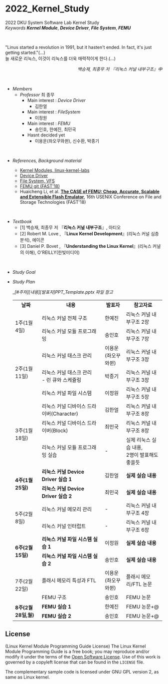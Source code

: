 # 2022_Kernel_Study
2022 DKU System Software Lab Kernel Study <br>
*Keywords* __*Kernel Module*__, __*Device Driver*__, __*File System*__, __*FEMU*__

<br>

 
"Linus started a revolution in 1991, but it hasten't ended. In fact, it's just getting started."(...) <br> 늘 새로운 리눅스, 이것이 리눅스를 더욱 매력적이게 한다.(...) 
<br><div style="text-align:right"> *백승재, 최종무 저 『리눅스 커널 내부구조』中*</div>

<br>

* *Members*
    - *Professor* 최 종무<br>
        - Main interest : *Device Driver*
            - 김한얼
        - Main interest : *FileSystem*
            - 이정원
        - Main interest : *FEMU*
            - 송인호, 한예진, 최민국
        - Hasnt decided yet
            - 이용운(좌오꾸와쒼), 신수환, 박종기

<br>

* *References, Background material*

    - [Kernel Modules, linux-kernel-labs](https://linux-kernel-labs.github.io/refs/heads/master/labs/kernel_modules.html) <br>
    - [Device Driver](https://hyeyoo.com/85)<br>
    - [File System, VFS](https://linux-kernel-labs.github.io/refs/heads/master/labs/filesystems_part1.html)<br>
    - [FEMU git (FAST'18)](https://github.com/ucare-uchicago/FEMU)
    - Huaicheng Li, et al. <B>[The CASE of FEMU: Cheap, Accurate, Scalable and Extensible Flash Emulator](https://www.usenix.org/conference/fast18/presentation/li)</B>, 16th USENIX Conference on File and Storage Technologies (FAST'18)


<br>

* *Textbook*
    - [1] 백승재, 최종무 저 『<B>리눅스 커널 내부구조</B>』, 아티오
    - [2] Robert M. Love , 『<B>Linux Kernel Development</B>』(리눅스 커널 심층분석), 에이콘
    - [3] Daniel P. Bovet , 『<B>Understanding the Linux Kernel</B>』(리눅스 커널의 이해), O'REILLY(한빛미디어)

<br>

* *Study Goal*

* *Study Plan*
    
    __[#주차]_[내용]_[발표자]_PPT_Template.pptx 파일 참고__

    <table border="0" align="center" width=100%>
    <tr align="center">
        <td><B>날짜</td>
        <td><B>내용</td>
        <td><B>발표자</td>
        <td><B>참고자료</td>
    </tr>
    <tr>
        <td rowspan="2">1주(1월 4일)</td>
        <td>리눅스 커널 전체 구조</td>
        <td>한예진</td>
        <td>리눅스 커널 내부구조 2장</td>
    </tr>
    <tr>
        <td>리눅스 커널 모듈 프로그래밍</td>
        <td>송인호</td>
        <td>리눅스 커널 내부구조 7장</td>
    </tr>
    <tr>
        <td rowspan="3">2주(1월 11일)</td>
        <td>리눅스 커널 태스크 관리</td>
        <td>이용운<br>(좌오꾸와쒼)</td>
        <td>리눅스 커널 내부구조 3장</td>
    </tr>
    <tr>
        <td>리눅스 커널 태스크 관리 <br>- 런 큐와 스케쥴링</td>
        <td>박종기</td>
        <td>리눅스 커널 내부구조 3장</td>
    </tr>
    <tr>
        <td>리눅스 커널 파일 시스템</td>
        <td>이정원</td>
        <td>리눅스 커널 내부구조 5장</td>
    </tr>
    <tr>
        <td rowspan="3">3주(1월 18일)</td>
        <td>리눅스 커널 디바이스 드라이버(Character)</td>
        <td>김한얼</td>
        <td>리눅스 커널 내부구조 8장</td>    
    </tr>
    <tr>
        <td>리눅스 커널 디바이스 드라이버(Block)</td>
        <td>최민국</td>
        <td>리눅스 커널 내부구조 8장</td>
    </tr>
    <tr>
        <td>리눅스 커널 모듈 프로그래밍 실습</td>
        <td>-</td>
        <td>실제 리눅스 실습 내용,<br> 2명이 발표해도 좋을듯</td>
    </tr>
    <tr>
        <td rowspan="2"><B>4주(1월 25일)</td>
        <td><B>리눅스 커널 Device Driver 실습 1</td>
        <td>김한얼</td>
        <td><B>실제 실습 내용</td>
    </tr>
    <tr>
        <td><B>리눅스 커널 Device Driver 실습 2</td>
        <td>최민국</td>
        <td><B>실제 실습 내용</td>
    </tr>
        <tr>
        <td rowspan="2">5주(2월 8일)</td>
        <td>리눅스 커널 메모리 관리</td>
        <td>-</td>
        <td>리눅스 커널 내부구조 4장</td>

    </tr>
    <tr>
        <td>리눅스 커널 인터럽트</td>
        <td>-</td>
        <td>리눅스 커널 내부구조 6장</td>
    </tr>
    <tr>
        <td rowspan="2"><B>6주(2월 15일)</td>
        <td><B>리눅스 커널 파일 시스템 실습 1</td>
        <td>이정원</td>
        <td><B>실제 실습 내용</td>
    </tr>
    <tr>
        <td><B>리눅스 커널 파일 시스템 실습 2</td>
        <td>송인호</td>
        <td><B>실제 실습 내용</td>
    </tr>
        <tr>
        <td rowspan="2">7주(2월 22일)</td>
        <td> 플래시 메모리 특성과 FTL</td>
        <td>이용운<br>(좌오꾸와쒼)</td>
        <td>플래시 메모리/FTL 논문</td>
    </tr>
    <tr>
        <td>FEMU 구조</td>
        <td>송인호</td>
        <td>FEMU 논문</td>
    </tr>
        <tr>
        <td rowspan="2"><B>8주(2월 28일,월)</td>
        <td><B>FEMU 실습 1</td>
        <td>한예진</td>
        <td>FEMU 논문+@</td>
    </tr>
    <tr>
        <td><B>FEMU 실습 2</td>
        <td>송인호</td>
        <td>FEMU 논문+@</td>
    </tr>
    </table>

## License
(Linux Kernel Module Programming Guide License)
The Linux Kernel Module Programming Guide is a free book; you may reproduce and/or modify it under the terms of the [Open Software License](https://opensource.org/licenses/OSL-3.0).
Use of this work is governed by a copyleft license that can be found in the `LICENSE` file.

The complementary sample code is licensed under GNU GPL version 2, as same as Linux kernel.